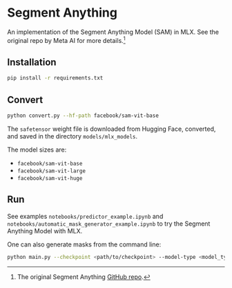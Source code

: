 # Segment Anything

An implementation of the Segment Anything Model (SAM) in MLX. See the original
repo by Meta AI for more details.[^1]

## Installation

```bash
pip install -r requirements.txt
```

## Convert

```bash
python convert.py --hf-path facebook/sam-vit-base
```

The `safetensor` weight file is downloaded from Hugging Face, converted, and
saved in the directory `models/mlx_models`.

The model sizes are:

- `facebook/sam-vit-base`
- `facebook/sam-vit-large`
- `facebook/sam-vit-huge`

## Run

See examples `notebooks/predictor_example.ipynb` and
`notebooks/automatic_mask_generator_example.ipynb` to try the Segment Anything
Model with MLX.

One can also generate masks from the command line:

```bash
python main.py --checkpoint <path/to/checkpoint> --model-type <model_type> --input <image_or_folder> --output <path/to/output>
```

[^1]: The original Segment Anything [GitHub repo](https://github.com/facebookresearch/segment-anything/tree/main).
